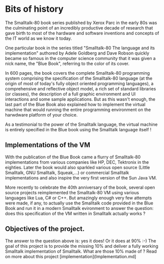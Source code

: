 # Bits of history

The Smalltalk-80 book series published by Xerox Parc in the early 80s was the culminating point of an incredibly productive decade of research that gave birth to most of the hardware and software inventions and concepts of the IT world as we know it today.

One particular book in the series titled "Smalltalk-80 The language and its implementation" authored by Adele Goldberg and Dave Robson quickly became so famous in the computer science community that it was given a nick name, the "Blue Book", referring to the color of its cover.

In 600 pages, the book covers the complete Smalltalk-80 programming system comprising the specification of the Smalltalk-80 language (at the origin of most of today's fully object oriented programming languages), a comprehensive and reflective object model, a rich set of standard libraries (or classes), the description of a full graphic environment and UI interactions and some sample applications. But as this wasn't enough, the last part of the Blue Book also explained how to implement the virtual machine that would running the entire programming environment on the harwdware platform of your choice. 

As a testimonial to the power of the Smalltalk language, the virtual machine is entirely specified in the Blue book using the Smalltalk language itself !

## Implementations of the VM
With the publication of the Blue Book came a flurry of Smalltalk-80 implementations from various companies like HP, DEC, Tektronix in the eighties. Later the book would also sparkled various open source (Little Smalltalk, GNU Smalltalk, Squeak,...) or commercial Smalltalk implementations and also inspire the very first version of the Sun Java VM.

More recently to celebrate the 40th anniversary of the book, several open source projects reimplemented the Smalltalk-80 VM using various languages like Lua, C# or C++.
But amazingly enough very few attempts were made, if any, to actually use the Smalltalk code provided in the Blue Book and run it in a modern Smalltalk evironment to answer the question: does this specification of the VM written in Smalltalk actually works ?

## Objectives of the project.

The answer to the question above is: yes it does! Or it does at 90% :-) The goal of this project is to provide the missing 10% and deliver a fully working Smalltalk implementation of Smalltalk.
What are those 10% made of ? Read on more about this project [implementation](Implementation.md]
